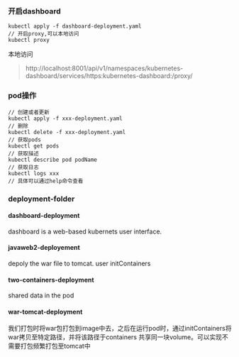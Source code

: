 ### 开启dashboard
```
kubectl apply -f dashboard-deployment.yaml
// 开启proxy,可以本地访问
kubectl proxy
```
本地访问
> http://localhost:8001/api/v1/namespaces/kubernetes-dashboard/services/https:kubernetes-dashboard:/proxy/ 

### pod操作
```
// 创建或者更新
kubectl apply -f xxx-deployment.yaml
// 删除
kubectl delete -f xxx-deployment.yaml
// 获取pods
kubectl get pods
// 获取描述
kubectl describe pod podName
// 获取日志
kubectl logs xxx
// 具体可以通过help命令查看
```

### deployment-folder

#### dashboard-deployment

dashboard is a web-based kubernets user interface.

#### javaweb2-deployement

depoly the war file to tomcat. user initContainers

#### two-containers-deployment

shared data in the pod

#### war-tomcat-deployment

我们打包时将war包打包到image中去，之后在运行pod时，通过initContainers将war拷贝至特定路径，并将该路径于containers 共享同一块volume。可以实现不需要打包频繁打包至tomcat中
